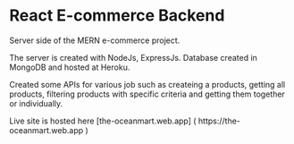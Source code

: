 # React E-commerce Backend
<p> Server side of the MERN e-commerce project.</p>
<p> The server is created with NodeJs, ExpressJs. Database created in MongoDB and hosted at Heroku.</p>
<p> Created some APIs for various job such as createing a products, getting all products, filtering products with specific criteria and getting them together or individually.</p>
<p> Live site is hosted here [the-oceanmart.web.app] ( https://the-oceanmart.web.app )
